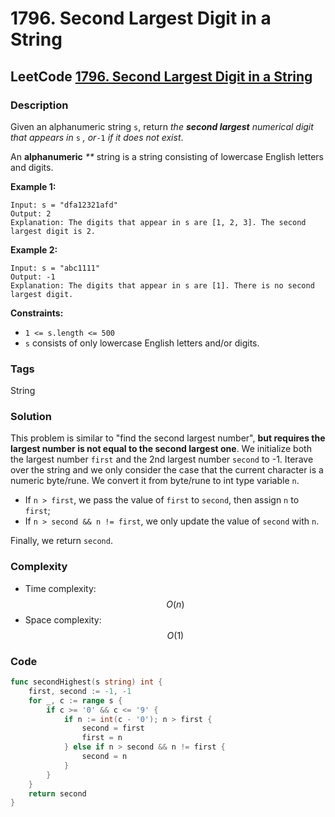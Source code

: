 # 1796. Second Largest Digit in a String

## LeetCode [1796. Second Largest Digit in a String](https://leetcode-cn.com/problems/second-largest-digit-in-a-string/)

### Description

Given an alphanumeric string `s`, return _the **second largest** numerical digit that appears in_ `s` _, or_`-1` _if it does not exist_.

An **alphanumeric** _\*\*_ string is a string consisting of lowercase English letters and digits.

**Example 1:** 

```text
Input: s = "dfa12321afd"
Output: 2
Explanation: The digits that appear in s are [1, 2, 3]. The second largest digit is 2.
```

**Example 2:**

```text
Input: s = "abc1111"
Output: -1
Explanation: The digits that appear in s are [1]. There is no second largest digit. 
```

**Constraints:**

* `1 <= s.length <= 500`
* `s` consists of only lowercase English letters and/or digits.

### Tags

String

### Solution

This problem is similar to "find the second largest number", **but requires the largest number is not equal to the second largest one**. We initialize both the largest number `first` and the 2nd largest number `second` to -1. Iterave over the string and we only consider the case that the current character is a numeric byte/rune. We convert it from byte/rune to int type variable `n`.

* If `n > first`, we pass the value of `first` to `second`, then assign `n` to `first`;
* If `n > second && n != first`, we only update the value of `second` with `n`.

Finally, we return `second`.

### Complexity

* Time complexity: $$O(n)$$
* Space complexity: $$O(1)$$

### Code

```go
func secondHighest(s string) int {
	first, second := -1, -1
	for _, c := range s {
		if c >= '0' && c <= '9' {
			if n := int(c - '0'); n > first {
				second = first
				first = n
			} else if n > second && n != first {
				second = n
			}
		}
	}
	return second
}
```

